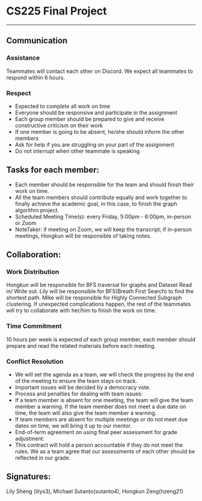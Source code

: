 # CS225 Final Project
---

## Communication

### Assistance
Teammates will contact each other on Discord. We expect all teammates to respond within 6 hours.


### Respect
* Expected to complete all work on time
* Everyone should be responsive and participate in the assignment
* Each group member should be prepared to give and receive constructive criticism on their work
* If one member is going to be absent, he/she should inform the other members
* Ask for help if you are struggling on your part of the assignment
* Do not interrupt when other teammate is speaking

## Tasks for each member: 
* Each member should be responsible for the team and should finish their work on time. 
* All the team members should contribute equally and work together to finally achieve the academic goal, in this case, to finish the graph algorithm project. 
* Scheduled Meeting Time(s): every Friday, 5:00pm - 6:00pm, in-person or Zoom
* NoteTaker: if meeting on Zoom, we will keep the transcript; if in-person meetings, Hongkun will be responsible of taking notes.

## Collaboration:

### Work Distribution
Hongkun will be responsible for BFS traversal for graphs and Dataset Read in/ Write out. Lily will be responsible for BFS(Breath First Search) to find the shortest path. Mike will be responsible for Highly Connected Subgraph clustering. If unexpected complications happen, the rest of the teammates will try to collaborate with her/him to finish the work on time.

### Time Commitment
10 hours per week is expected of each group member, each member should prepare and read the related materials before each meeting.

### Conflict Resolution
* We will set the agenda as a team, we will check the progress by the end of the meeting to ensure the team stays on track. 
* Important issues will be decided by a democracy vote. 
* Process and penalties for dealing with team issues:
* If a team member is absent for one meeting, the team will give the team member a warning. If the team member does not meet a due date on time, the team will also give the team member a warning. 
* If team members are absent for multiple meetings or do not meet due dates on time, we will bring it up to our mentor. 
* End-of-term agreement on using final peer assessment for grade adjustment: 
* This contract will hold a person accountable if they do not meet the rules. We as a team agree that our assessments of each other should be reflected in our grade. 

## Signatures:
Lily Sheng (lilys3), 
Michael Sutanto(sutanto4),
Hongkun Zeng(hzeng21)
